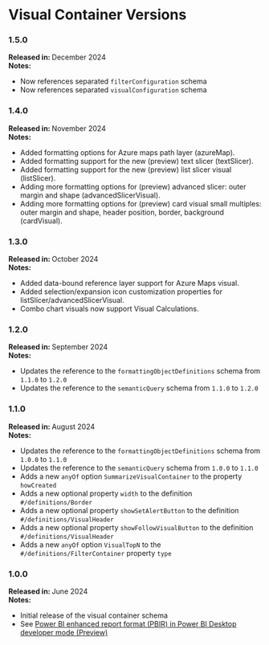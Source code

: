# Visual Container Versions

### 1.5.0

<b>Released in: </b> December 2024 <br />
<b>Notes: </b> 
- Now references separated `filterConfiguration` schema
- Now references separated `visualConfiguration` schema

### 1.4.0

<b>Released in: </b> November 2024 <br />
<b>Notes: </b> 
- Added formatting options for Azure maps path layer (azureMap).
- Added formatting support for the new (preview) text slicer (textSlicer).
- Added formatting support for the new (preview) list slicer visual (listSlicer).
- Adding more formatting options for (preview) advanced slicer: outer margin and shape (advancedSlicerVisual).
- Adding more formatting options for (preview) card visual small multiples: outer margin and shape, header position, border, background (cardVisual).

### 1.3.0

<b>Released in: </b> October 2024 <br />
<b>Notes: </b> 
- Added data-bound reference layer support for Azure Maps visual.
- Added selection/expansion icon customization properties for listSlicer/advancedSlicerVisual.
- Combo chart visuals now support Visual Calculations.

### 1.2.0

<b>Released in: </b> September 2024 <br />
<b>Notes: </b> 
- Updates the reference to the `formattingObjectDefinitions` schema from `1.1.0` to `1.2.0`
- Updates the reference to the `semanticQuery` schema from `1.1.0` to `1.2.0`

### 1.1.0

<b>Released in: </b> August 2024 <br />
<b>Notes: </b> 
- Updates the reference to the `formattingObjectDefinitions` schema from `1.0.0` to `1.1.0`
- Updates the reference to the `semanticQuery` schema from `1.0.0` to `1.1.0`
- Adds a new `anyOf` option `SummarizeVisualContainer` to the property `howCreated`
- Adds a new optional property `width` to the definition `#/definitions/Border`
- Adds a new optional property `showSetAlertButton` to the definition `#/definitions/VisualHeader`
- Adds a new optional property `showFollowVisualButton` to the definition `#/definitions/VisualHeader`
- Adds a new `anyOf` option `VisualTopN` to the `#/definitions/FilterContainer` property `type`

### 1.0.0

<b>Released in: </b> June 2024 <br />
<b>Notes: </b> 
- Initial release of the visual container schema
- See [Power BI enhanced report format (PBIR) in Power BI Desktop developer mode (Preview)](https://powerbi.microsoft.com/en-us/blog/power-bi-enhanced-report-format-pbir-in-power-bi-desktop-developer-mode-preview/)
